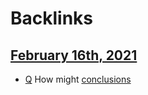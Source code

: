 
# Backlinks
## [February 16th, 2021](<February 16th, 2021.md>)
- [Q](<Q.md>) How might [conclusions](<conclusions.md>)

